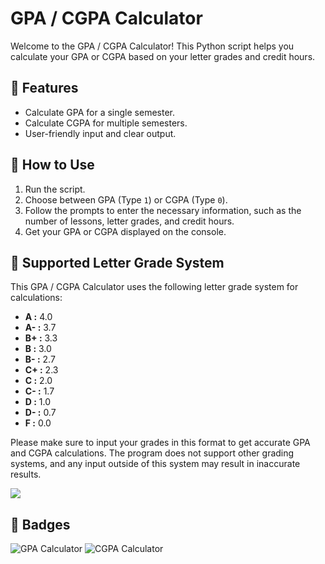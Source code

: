 # GPA / CGPA Calculator

Welcome to the GPA / CGPA Calculator! This Python script helps you calculate your GPA or CGPA based on your letter grades and credit hours.

## 🚀 Features

- Calculate GPA for a single semester.
- Calculate CGPA for multiple semesters.
- User-friendly input and clear output.

## 🎯 How to Use

1. Run the script.
2. Choose between GPA (Type `1`) or CGPA (Type `0`).
3. Follow the prompts to enter the necessary information, such as the number of lessons, letter grades, and credit hours.
4. Get your GPA or CGPA displayed on the console.

## 🌟 Supported Letter Grade System

This GPA / CGPA Calculator uses the following letter grade system for calculations:

- **A  :** 4.0
- **A- :** 3.7
- **B+ :** 3.3
- **B  :** 3.0
- **B- :** 2.7
- **C+ :** 2.3
- **C  :** 2.0
- **C- :** 1.7
- **D  :** 1.0
- **D- :** 0.7
- **F  :** 0.0


Please make sure to input your grades in this format to get accurate GPA and CGPA calculations. The program does not support other grading systems, and any input outside of this system may result in inaccurate results.

![](https://media.giphy.com/media/v1.Y2lkPTc5MGI3NjExN3E1Y3RmMDBwNXdibG4zaWhiNG9zdncwMjltaTJvbGRtazYwdjJsZCZlcD12MV9pbnRlcm5hbF9naWZfYnlfaWQmY3Q9Zw/KAq5w47R9rmTuvWOWa/giphy.gif)

## 🎉 Badges

![GPA Calculator](https://img.shields.io/badge/GPA_Calculator-Interactive-brightgreen)
![CGPA Calculator](https://img.shields.io/badge/CGPA_Calculator-Advanced-blue)



